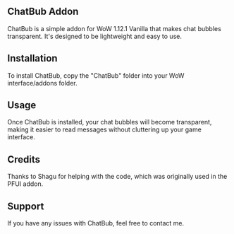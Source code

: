 
ChatBub Addon
-----------------
ChatBub is a simple addon for WoW 1.12.1 Vanilla that makes chat bubbles transparent. It's designed to be lightweight and easy to use.

Installation
-----------------
To install ChatBub, copy the "ChatBub" folder into your WoW interface/addons folder.

Usage
-----------------
Once ChatBub is installed, your chat bubbles will become transparent, making it easier to read messages without cluttering up your game interface.

Credits
-----------------
Thanks to Shagu for helping with the code, which was originally used in the PFUI addon.

Support
-----------------
If you have any issues with ChatBub, feel free to contact me.
